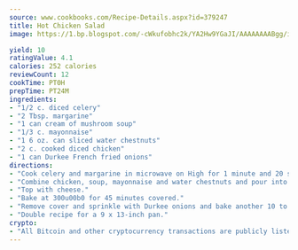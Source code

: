 ```yaml
---
source: www.cookbooks.com/Recipe-Details.aspx?id=379247
title: Hot Chicken Salad
image: https://1.bp.blogspot.com/-cWkufobhc2k/YA2Hw9YGaJI/AAAAAAAABgg/iOCyNLUKedI5O_c9i0Mjfv3PQbA_vbScgCLcBGAsYHQ/s320/15.png

yield: 10
ratingValue: 4.1
calories: 252 calories
reviewCount: 12
cookTime: PT0H
prepTime: PT24M
ingredients:
- "1/2 c. diced celery"
- "2 Tbsp. margarine"
- "1 can cream of mushroom soup"
- "1/3 c. mayonnaise"
- "1 6 oz. can sliced water chestnuts"
- "2 c. cooked diced chicken"
- "1 can Durkee French fried onions"
directions:
- "Cook celery and margarine in microwave on High for 1 minute and 20 seconds."
- "Combine chicken, soup, mayonnaise and water chestnuts and pour into 1 1/2-quart casserole dish."
- "Top with cheese."
- "Bake at 300u00b0 for 45 minutes covered."
- "Remove cover and sprinkle with Durkee onions and bake another 10 to 15 minutes."
- "Double recipe for a 9 x 13-inch pan."
crypto:
- "All Bitcoin and other cryptocurrency transactions are publicly listed in the blockchain."
---
```

